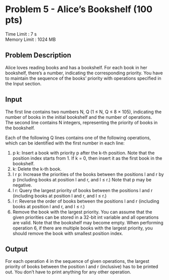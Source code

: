 # Problem 5 - Alice’s Bookshelf (100 pts)
Time Limit : 7 s <br>
Memory Limit : 1024 MB
## Problem Description
Alice loves reading books and has a bookshelf. For each book in her bookshelf, there’s a number,
indicating the corresponding priority. You have to maintain the sequence of the books’ priority
with operations specified in the Input section.

## Input
The first line contains two numbers N, Q (1 ≤ N, Q ≤ 8 × 105), indicating the number of books in the initial bookshelf and the number of operations. <br>
The second line contains N integers, representing the priority of books in the bookshelf. <br>

Each of the following Q lines contains one of the following operations, which can be identified with the first number in each line:
1. p k: Insert a book with priority p after the k-th position. Note that the position index
starts from 1. If k = 0, then insert it as the first book in the bookshelf.
2. k: Delete the k-th book.
3. l r p: Increase the priorities of the books between the positions l and r by p (including
books at position l and r, and l ≤ r.) Note that p may be negative.
4. l r: Query the largest priority of books between the positions l and r (including books
at position l and r, and l ≤ r.)
5. l r: Reverse the order of books between the positions l and r (including books at
position l and r, and l ≤ r.)
6. Remove the book with the largest priority.
You can assume that the given priorities can be stored in a 32-bit int variable and all operations
are valid. Note that the bookshelf may become empty. When performing operation 6, if there
are multiple books with the largest priority, you should remove the book with smallest position
index.

## Output
For each operation 4 in the sequence of given operations, the largest priority of books between the position l and r (inclusive) has to be printed out. You don’t have to print anything for any other operation.
